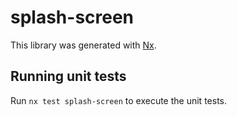# splash-screen

This library was generated with [Nx](https://nx.dev).

## Running unit tests

Run `nx test splash-screen` to execute the unit tests.
